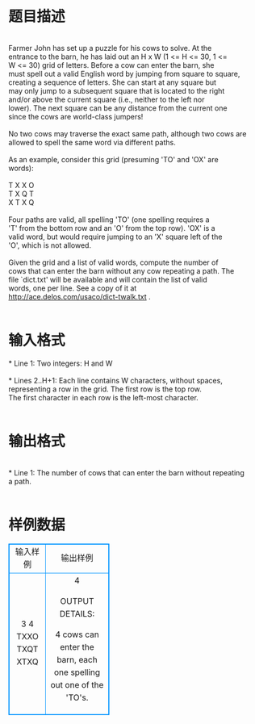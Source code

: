 # 

 
 # 题目描述 
<p>
<br>Farmer John has set up a puzzle for his cows to solve.  At the<br>entrance to the barn, he has laid out an H x W (1 <= H <= 30, 1 <=<br>W <= 30) grid of letters.  Before a cow can enter the barn, she<br>must spell out a valid English word by jumping from square to square,<br>creating a sequence of letters.  She can start at any square but<br>may only jump to a subsequent square that is located to the right<br>and/or above the current square (i.e., neither to the left nor<br>lower).  The next square can be any distance from the current one<br>since the cows are world-class jumpers!<br><br>No two cows may traverse the exact same path, although two cows are<br>allowed to spell the same word via different paths.<br><br>As an example, consider this grid (presuming 'TO' and 'OX' are<br>words):<br><br>  T X X O<br>  T X Q T<br>  X T X Q<br><br>Four paths are valid, all spelling 'TO' (one spelling requires a<br>'T' from the bottom row and an 'O' from the top row).  'OX' is a<br>valid word, but would require jumping to an 'X' square left of the<br>'O', which is not allowed.<br><br>Given the grid and a list of valid words, compute the number of<br>cows that can enter the barn without any cow repeating a path.  The<br>file `dict.txt' will be available and will contain the list of valid<br>words, one per line. See a copy of it at<br>http://ace.delos.com/usaco/dict-twalk.txt .<br><br></p> 

 
 # 输入格式 
<p>
* Line 1: Two integers: H and W<br><br>* Lines 2..H+1: Each line contains W characters, without spaces,<br>        representing a row in the grid.  The first row is the top row.<br>         The first character in each row is the left-most character.<br><br></p> 

 
 # 输出格式 
<p>
<br>* Line 1: The number of cows that can enter the barn without repeating<br>        a path.<br><br></p> 
# 样例数据
<style>
        table,table tr th, table tr td { border:1px solid #0094ff; }
        table { width: 200px; min-height: 25px; line-height: 25px; text-align: center; border-collapse: collapse;}   
    </style>
<table>
	<tr>
		<td>输入样例</td>
		<td>输出样例</td>
	</tr>
<tr><td>3 4
TXXO
TXQT
XTXQ
</td><td>4

OUTPUT DETAILS:

4 cows can enter the barn, each one spelling out one of the 'TO's.</td></tr></table>
